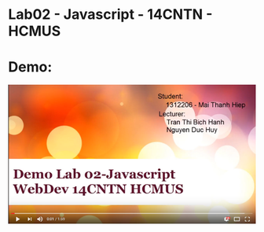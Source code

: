 # Lab02 - Javascript - 14CNTN - HCMUS

# Demo:
[![Video Demo](https://raw.githubusercontent.com/hiepxuan2008/lab02-javascript-14cntn-hcmus/master/YoutubeThumb.png)](https://www.youtube.com/watch?v=ggO1szCX3pA "Demo Lab02 - Javascript | WebDev 14CNTN HCMUS")
